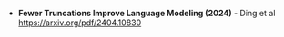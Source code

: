 - **Fewer Truncations Improve Language Modeling (2024)** - Ding et al
https://arxiv.org/pdf/2404.10830
